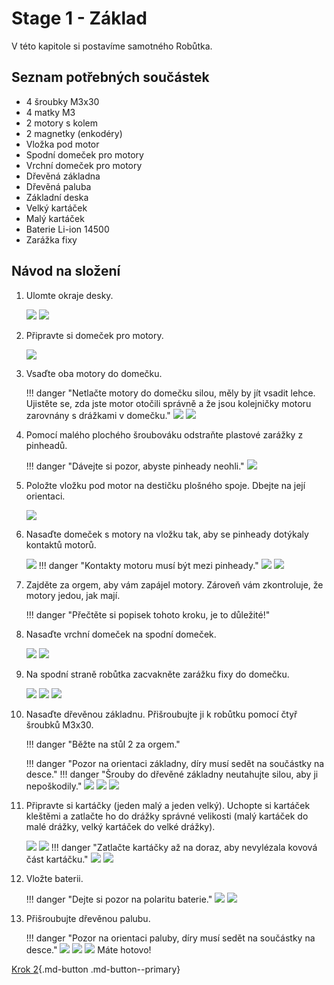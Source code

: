 # Stage 1 - Základ
V této kapitole si postavíme samotného Robůtka.

## Seznam potřebných součástek

 - 4 šroubky M3x30
 - 4 matky M3
 - 2 motory s kolem
 - 2 magnetky (enkodéry)
 - Vložka pod motor
 - Spodní domeček pro motory
 - Vrchní domeček pro motory
 - Dřevěná základna
 - Dřevěná paluba
 - Základní deska
 - Velký kartáček
 - Malý kartáček
 - Baterie Li-ion 14500
 - Zarážka fixy


## Návod na složení

1. Ulomte okraje desky.

    ![](assets/stage1/IMG-step1a.jpeg)
    ![](assets/stage1/IMG-step1b.jpeg)

2. Připravte si domeček pro motory.

    ![](assets/stage1/IMG-step3.jpeg)

3. Vsaďte oba motory do domečku. <!-- TODO: zadefinovat otočení -->

    !!! danger "Netlačte motory do domečku silou, měly by jít vsadit lehce. Ujistěte se, zda jste motor otočili správně a že jsou kolejničky motoru zarovnány s drážkami v domečku."
    ![](assets/stage1/03-motorkyOrientace.png)
    ![](assets/stage1/IMG-step4b.jpeg)

4. Pomocí malého plochého šroubováku odstraňte plastové zarážky z pinheadů. <!-- TODO: opravit fotky --> 

    !!! danger "Dávejte si pozor, abyste pinheady neohli."
    ![](assets/stage1/06-izolacniStavitko-souhrn.jpg)


5. Položte vložku pod motor na destičku plošného spoje. Dbejte na její orientaci.

    ![](assets/stage1/IMG-step6.jpeg)

6. Nasaďte domeček s motory na vložku tak, aby se pinheady dotýkaly kontaktů motorů.

    ![](assets/stage1/IMG-step7a.jpeg)
    !!! danger "Kontakty motoru musí být mezi pinheady."
    ![](assets/stage1/IMG-step7c.jpeg)
    ![](assets/stage1/IMG-step7d.jpeg)

7. Zajděte za orgem, aby vám zapájel motory. Zároveň vám zkontroluje, že motory jedou, jak mají.

    !!! danger "Přečtěte si popisek tohoto kroku, je to důležité!"

8. Nasaďte vrchní domeček na spodní domeček.

    ![](assets/stage1/IMG-step8a.jpeg)
    ![](assets/stage1/IMG-step8b.jpeg)

9. Na spodní straně robůtka zacvakněte zarážku fixy do domečku.

    ![](assets/stage1/IMG-step9a.jpeg)
    ![](assets/stage1/IMG-step9b.jpeg)
    ![](assets/stage1/IMG-step9c.jpeg)

10. Nasaďte dřevěnou základnu. Přišroubujte ji k robůtku pomocí čtyř šroubků M3x30.

    !!! danger "Běžte na stůl 2 za orgem."

    !!! danger "Pozor na orientaci základny, díry musí sedět na součástky na desce."
    !!! danger "Šrouby do dřevěné základny neutahujte silou, aby ji nepoškodily."
    ![](assets/stage1/IMG-step10a.jpeg)
    ![](assets/stage1/IMG-step10c.jpeg)
    ![](assets/stage1/IMG-step10b.jpeg)

11. Připravte si kartáčky (jeden malý a jeden velký). Uchopte si kartáček kleštěmi a zatlačte ho do drážky správné velikosti (malý kartáček do malé drážky, velký kartáček do velké drážky).

    ![](assets/stage1/IMG-stepKa.jpeg)
    ![](assets/stage1/IMG-stepKb.jpeg)
    !!! danger "Zatlačte kartáčky až na doraz, aby nevylézala kovová část kartáčku."
    ![](assets/stage1/IMG-stepKc.jpeg)
    ![](assets/stage1/IMG-stepKd.jpeg)

12. Vložte baterii.

    !!! danger "Dejte si pozor na polaritu baterie."
    ![](assets/stage1/IMG-step11a.jpeg)
    ![](assets/stage1/IMG-step11b.jpeg)

13. Přišroubujte dřevěnou palubu.

    !!! danger "Pozor na orientaci paluby, díry musí sedět na součástky na desce."
    ![](assets/stage1/IMG-step12a.jpeg)
    ![](assets/stage1/IMG-step12b.jpeg)
    ![](assets/stage1/IMG-step12c.jpeg)
    Máte hotovo!

[Krok 2](stage2.md){.md-button .md-button--primary}
